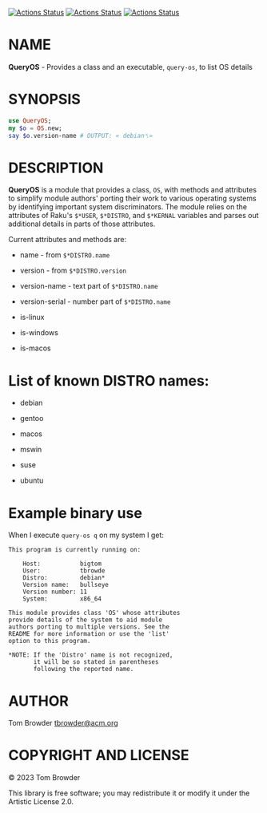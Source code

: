 [![Actions Status](https://github.com/tbrowder/QueryOS/actions/workflows/linux.yml/badge.svg)](https://github.com/tbrowder/QueryOS/actions) [![Actions Status](https://github.com/tbrowder/QueryOS/actions/workflows/macos.yml/badge.svg)](https://github.com/tbrowder/QueryOS/actions) [![Actions Status](https://github.com/tbrowder/QueryOS/actions/workflows/windows.yml/badge.svg)](https://github.com/tbrowder/QueryOS/actions)

NAME
====

**QueryOS** - Provides a class and an executable, `query-os`, to list OS details

SYNOPSIS
========

```raku
use QueryOS;
my $o = OS.new;
say $o.version-name # OUTPUT: « debian␤»
```

DESCRIPTION
===========

**QueryOS** is a module that provides a class, `OS`, with methods and attributes to simplify module authors' porting their work to various operating systems by identifying important system discriminators. The module relies on the attributes of Raku's `$*USER`, `$*DISTRO`, and `$*KERNAL` variables and parses out additional details in parts of those attributes.

Current attributes and methods are:

  * name - from `$*DISTRO.name`

  * version - from `$*DISTRO.version`

  * version-name - text part of `$*DISTRO.name`

  * version-serial - number part of `$*DISTRO.name`

  * is-linux

  * is-windows

  * is-macos

List of known DISTRO names:
===========================

  * debian

  * gentoo

  * macos

  * mswin

  * suse

  * ubuntu

Example binary use
==================

When I execute `query-os q` on my system I get:

    This program is currently running on:

        Host:           bigtom
        User:           tbrowde
        Distro:         debian*
        Version name:   bullseye
        Version number: 11
        System:         x86_64

    This module provides class 'OS' whose attributes
    provide details of the system to aid module
    authors porting to multiple versions. See the
    README for more information or use the 'list'
    option to this program.

    *NOTE: If the 'Distro' name is not recognized,
           it will be so stated in parentheses
           following the reported name.

AUTHOR
======

Tom Browder <tbrowder@acm.org>

COPYRIGHT AND LICENSE
=====================

© 2023 Tom Browder

This library is free software; you may redistribute it or modify it under the Artistic License 2.0.

